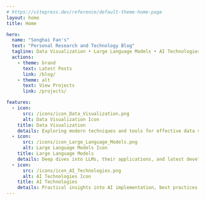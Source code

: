 ```yaml
---
# https://vitepress.dev/reference/default-theme-home-page
layout: home
title: Home

hero:
  name: "Songhai Fan's"
  text: "Personal Research and Technology Blog"
  tagline: Data Visualization • Large Language Models • AI Technologies
  actions:
    - theme: brand
      text: Latest Posts
      link: /blog/
    - theme: alt
      text: View Projects
      link: /projects/

features:
  - icon:
      src: /icons/icon_Data_Visualization.png
      alt: Data Visualization Icon
    title: Data Visualization
    details: Exploring modern techniques and tools for effective data visualization and analysis
  - icon:
      src: /icons/icon_Large_Language_Models.png
      alt: Large Language Models Icon
    title: Large Language Models
    details: Deep dives into LLMs, their applications, and latest developments
  - icon:
      src: /icons/icon_AI_Technologies.png
      alt: AI Technologies Icon
    title: AI Technologies
    details: Practical insights into AI implementation, best practices, and emerging trends
---
```

